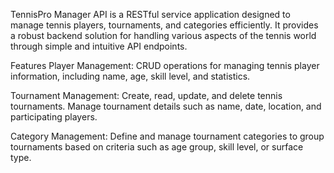 TennisPro Manager API is a RESTful service application designed to manage tennis players, tournaments, and categories efficiently. It provides a robust backend solution for handling various aspects of the tennis world through simple and intuitive API endpoints.

Features
Player Management: CRUD operations for managing tennis player information, including name, age, skill level, and statistics.

Tournament Management: Create, read, update, and delete tennis tournaments. Manage tournament details such as name, date, location, and participating players.

Category Management: Define and manage tournament categories to group tournaments based on criteria such as age group, skill level, or surface type.
